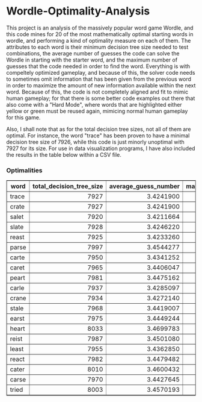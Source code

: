 # Wordle-Optimality-Analysis

This project is an analysis of the massively popular word game Wordle, and this code mines for 20 of the most mathematically optimal starting words in wordle, and performing a kind of optimality measure on each of them. The attributes to each word is their minimum decision tree size needed to test combinations, the average number of guesses the code can solve the Wordle in starting with the starter word, and the maximum number of guesses that the code needed in order to find the word. Everything is with compeltely optimized gameplay, and because of this, the solver code needs to sometimes omit information that has been given from the previous word in order to maximize the amount of new information available within the next word. Because of this, the code is not completely aligned and fit to mimic human gameplay; for that there is some better code examples out there that also come with a "Hard Mode", where words that are highlighted either yellow or green must be reused again, mimicing normal human gameplay for this game. 

Also, I shall note that as for the total decision tree sizes, not all of them are optimal. For instance, the word "trace" has been proven to have a minimal decision tree size of 7926, while this code is just minorly unoptimal with 7927 for its size. For use in data visualization programs, I have also included the results in the table below within a CSV file.


<div class="row"><div class="col-md-12"><div class="panel panel-success"><div class="panel-heading "><h3 class="panel-title">Optimalities</h3></div>
<table border=1 class="table table-striped table-bordered table-hover table-condensed">
<thead><tr><th title="Field #1">word</th>
<th title="Field #2">total_decision_tree_size</th>
<th title="Field #3">average_guess_number</th>
<th title="Field #4">maximum_guesses</th>
</tr></thead>
<tbody><tr><td>trace</td>
<td align="right">7927</td>
<td align="right">3.4241900</td>
<td align="right">5</td>
</tr>
<tr><td>crate</td>
<td align="right">7927</td>
<td align="right">3.4241900</td>
<td align="right">5</td>
</tr>
<tr><td>salet</td>
<td align="right">7920</td>
<td align="right">3.4211664</td>
<td align="right">5</td>
</tr>
<tr><td>slate</td>
<td align="right">7928</td>
<td align="right">3.4246220</td>
<td align="right">6</td>
</tr>
<tr><td>reast</td>
<td align="right">7925</td>
<td align="right">3.4233260</td>
<td align="right">5</td>
</tr>
<tr><td>parse</td>
<td align="right">7997</td>
<td align="right">3.4544277</td>
<td align="right">6</td>
</tr>
<tr><td>carte</td>
<td align="right">7950</td>
<td align="right">3.4341252</td>
<td align="right">6</td>
</tr>
<tr><td>caret</td>
<td align="right">7965</td>
<td align="right">3.4406047</td>
<td align="right">5</td>
</tr>
<tr><td>peart</td>
<td align="right">7981</td>
<td align="right">3.4475162</td>
<td align="right">6</td>
</tr>
<tr><td>carle</td>
<td align="right">7937</td>
<td align="right">3.4285097</td>
<td align="right">6</td>
</tr>
<tr><td>crane</td>
<td align="right">7934</td>
<td align="right">3.4272140</td>
<td align="right">6</td>
</tr>
<tr><td>stale</td>
<td align="right">7968</td>
<td align="right">3.4419007</td>
<td align="right">6</td>
</tr>
<tr><td>earst</td>
<td align="right">7975</td>
<td align="right">3.4449244</td>
<td align="right">6</td>
</tr>
<tr><td>heart</td>
<td align="right">8033</td>
<td align="right">3.4699783</td>
<td align="right">6</td>
</tr>
<tr><td>reist</td>
<td align="right">7987</td>
<td align="right">3.4501080</td>
<td align="right">6</td>
</tr>
<tr><td>least</td>
<td align="right">7955</td>
<td align="right">3.4362850</td>
<td align="right">6</td>
</tr>
<tr><td>react</td>
<td align="right">7982</td>
<td align="right">3.4479482</td>
<td align="right">5</td>
</tr>
<tr><td>cater</td>
<td align="right">8010</td>
<td align="right">3.4600432</td>
<td align="right">5</td>
</tr>
<tr><td>carse</td>
<td align="right">7970</td>
<td align="right">3.4427645</td>
<td align="right">6</td>
</tr>
<tr><td>tried</td>
<td align="right">8003</td>
<td align="right">3.4570193</td>
<td align="right">5</td>
</tr>
</tbody></table>
</div></div></div>
